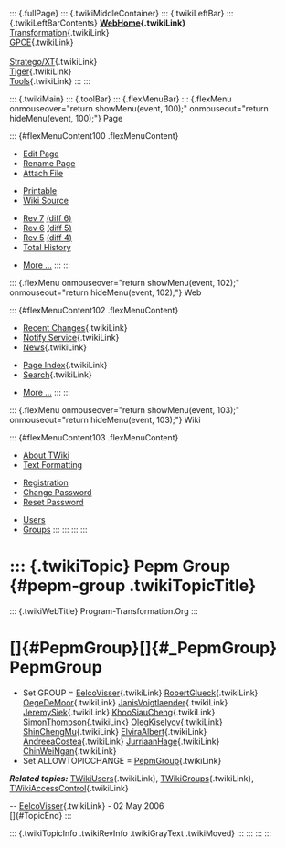 ::: {.fullPage}
::: {.twikiMiddleContainer}
::: {.twikiLeftBar}
::: {.twikiLeftBarContents}
**[WebHome](WebHome){.twikiLink}**\
[Transformation](../Transform/WebHome){.twikiLink}\
[GPCE](../Gpce/WebHome){.twikiLink}\
\
[Stratego/XT](../Stratego/WebHome){.twikiLink}\
[Tiger](../Tiger/WebHome){.twikiLink}\
[Tools](../Tools/WebHome){.twikiLink}
:::
:::

::: {.twikiMain}
::: {.toolBar}
::: {.flexMenuBar}
::: {.flexMenu onmouseover="return showMenu(event, 100);" onmouseout="return hideMenu(event, 100);"}
Page

::: {#flexMenuContent100 .flexMenuContent}
-   [Edit
    Page](http://www.program-transformation.org/edit/Main/PepmGroup?t=1536825861)
-   [Rename
    Page](http://www.program-transformation.org/rename/Main/PepmGroup)
-   [Attach
    File](http://www.program-transformation.org/attach/Main/PepmGroup)

<!-- -->

-   [Printable](http://www.program-transformation.org/view/Main/PepmGroup?skin=print.pattern)
-   [Wiki
    Source](http://www.program-transformation.org/view/Main/PepmGroup?skin=text&raw=on&contenttype=text/plain)

<!-- -->

-   [Rev
    7](http://www.program-transformation.org/view/Main/PepmGroup?rev=1.7)
    [(diff 6)](http://www.program-transformation.org/rdiff/Main/PepmGroup?rev1=1.7&rev2=1.6)
-   [Rev
    6](http://www.program-transformation.org/view/Main/PepmGroup?rev=1.6)
    [(diff 5)](http://www.program-transformation.org/rdiff/Main/PepmGroup?rev1=1.6&rev2=1.5)
-   [Rev
    5](http://www.program-transformation.org/view/Main/PepmGroup?rev=1.5)
    [(diff 4)](http://www.program-transformation.org/rdiff/Main/PepmGroup?rev1=1.5&rev2=1.4)
-   [Total
    History](http://www.program-transformation.org/rdiff/Main/PepmGroup)

<!-- -->

-   [More
    \...](http://www.program-transformation.org/oops/Main/PepmGroup?template=oopsmore&param1=1.7&param2=1.7)
:::
:::

::: {.flexMenu onmouseover="return showMenu(event, 102);" onmouseout="return hideMenu(event, 102);"}
Web

::: {#flexMenuContent102 .flexMenuContent}
-   [Recent Changes](WebChanges){.twikiLink}
-   [Notify Service](WebNotify){.twikiLink}
-   [News](WebNews){.twikiLink}

<!-- -->

-   [Page Index](WebIndex){.twikiLink}
-   [Search](WebSearch){.twikiLink}

<!-- -->

-   [More
    \...](http://www.program-transformation.org/oops/Main/PepmGroup?template=oopsmore&param1=1.7&param2=1.7)
:::
:::

::: {.flexMenu onmouseover="return showMenu(event, 103);" onmouseout="return hideMenu(event, 103);"}
Wiki

::: {#flexMenuContent103 .flexMenuContent}
-   [About
    TWiki](http://www.program-transformation.org/view/TWiki/WebHome)
-   [Text
    Formatting](http://www.program-transformation.org/view/TWiki/TextFormattingRules)

<!-- -->

-   [Registration](http://www.program-transformation.org/view/TWiki/TWikiRegistration)
-   [Change
    Password](http://www.program-transformation.org/view/TWiki/ChangePassword)
-   [Reset
    Password](http://www.program-transformation.org/view/TWiki/ResetPassword)

<!-- -->

-   [Users](http://www.program-transformation.org/view/Main/TWikiUsers)
-   [Groups](http://www.program-transformation.org/view/Main/TWikiGroups)
:::
:::
:::
:::

::: {.twikiTopic}
Pepm Group {#pepm-group .twikiTopicTitle}
==========

::: {.twikiWebTitle}
Program-Transformation.Org
:::

[]{#PepmGroup}[]{#_PepmGroup} PepmGroup
=======================================

-   Set GROUP = [EelcoVisser](EelcoVisser){.twikiLink}
    [RobertGlueck](RobertGlueck){.twikiLink}
    [OegeDeMoor](OegeDeMoor){.twikiLink}
    [JanisVoigtlaender](JanisVoigtlaender){.twikiLink}
    [JeremySiek](JeremySiek){.twikiLink}
    [KhooSiauCheng](KhooSiauCheng){.twikiLink}
    [SimonThompson](SimonThompson){.twikiLink}
    [OlegKiselyov](OlegKiselyov){.twikiLink}
    [ShinChengMu](ShinChengMu){.twikiLink}
    [ElviraAlbert](ElviraAlbert){.twikiLink}
    [AndreeaCostea](AndreeaCostea){.twikiLink}
    [JurriaanHage](JurriaanHage){.twikiLink}
    [ChinWeiNgan](ChinWeiNgan){.twikiLink}
-   Set ALLOWTOPICCHANGE = [PepmGroup](PepmGroup){.twikiLink}

***Related topics:*** [TWikiUsers](TWikiUsers){.twikiLink},
[TWikiGroups](TWikiGroups){.twikiLink},
[TWikiAccessControl](../TWiki/TWikiAccessControl){.twikiLink}

\-- [EelcoVisser](EelcoVisser){.twikiLink} - 02 May 2006\
[]{#TopicEnd}
:::

::: {.twikiTopicInfo .twikiRevInfo .twikiGrayText .twikiMoved}
:::
:::
:::
:::
